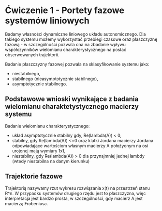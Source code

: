 # Ćwiczenie 1 - Portety fazowe systemów liniowych

Badamy własności dynamiczne liniowego układu autonomicznego. Dla takiego systemu możemy wykorzystać przebiegi czasowe oraz płaszczyznę fazową - w szczególności pozwala ona na zbadanie wpływu współczynników wielomianu charakterystycznego na postać obserwowanych trajektorii.

Badanie płaszczyzny fazowej pozwala na sklasyfikowanie systemu jako:

- niestabilnego,
- stabilnego (nieasymptotycznie stabilnego),
- asymptotycznie stabilnego.

## Podstawowe wnioski wynikające z badania wielomianu charaktetystycznego macierzy systemu

Badanie wielomianu charakterystycznego:

- układ asymptotycznie stabilny gdy, Re(lambda(A)) < 0,
- stabilny, gdy Re(lambda(A)) <=0 oraz klatki Jordana macierzy Jordana odpowiadające wartościom własnym macierzy A położyonym na osi urojonej mają wymiary 1x1,
- niestabilny, gdy Re(lambda(A)) > 0 dla przynajmniej jednej lambdy (wtedy niestabilna na danym kierunku)

## Trajektorie fazowe

Trajektorią nazywamy rzut wykresu rozwiązania x(t) na przestrzeń stanu R^n. W przypadku systemów drugiego rzędu jest to płaszczyzna, więc interpretacja jest bardzo prosta, w szczególności, gdy macierz A jest macierzą Frobeniusa.
